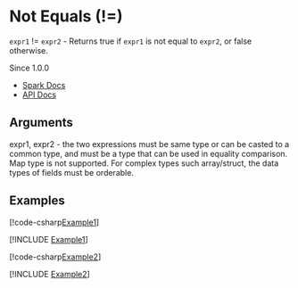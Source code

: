 ﻿# Not Equals (!=)

`expr1` != `expr2` - Returns true if `expr1` is not equal to `expr2`, or false
otherwise.

Since 1.0.0

* [Spark Docs](https://spark.apache.org/docs/latest/api/sql/index.html#_2)
* [API Docs](xref:TypedSpark.NET.Columns.TypedColumn`3.op_Inequality*)

## Arguments

expr1, expr2 - the two expressions must be same type or can be casted to a
common type, and must be a type that can be used in equality comparison. Map
type is not supported. For complex types such array/struct, the data types of
fields must be orderable.

## Examples

[!code-csharp[Example1](../../../TypedSpark.NET.Tests/Examples/NotEquals.cs#Example1)]

[!INCLUDE [Example1](../../../TypedSpark.NET.Tests/Examples/__examples__/NotEquals.Case1.md)]

[!code-csharp[Example2](../../../TypedSpark.NET.Tests/Examples/NotEquals.cs#Example2)]

[!INCLUDE [Example2](../../../TypedSpark.NET.Tests/Examples/__examples__/NotEquals.Case2.md)]
